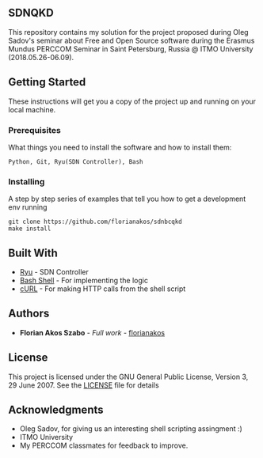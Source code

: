 ## SDNQKD

This repository contains my solution for the project proposed during Oleg Sadov's seminar about Free and Open Source software during the Erasmus Mundus PERCCOM Seminar in Saint Petersburg, Russia @ ITMO University (2018.05.26-06.09).

## Getting Started

These instructions will get you a copy of the project up and running on your local machine.

### Prerequisites

What things you need to install the software and how to install them:

```
Python, Git, Ryu(SDN Controller), Bash
```

### Installing

A step by step series of examples that tell you how to get a development env running


```
git clone https://github.com/florianakos/sdnbcqkd
make install
```

## Built With

* [Ryu](https://osrg.github.io/ryu/) - SDN Controller
* [Bash Shell](https://en.wikipedia.org/wiki/Bash_(Unix_shell)) - For implementing the logic
* [cURL](https://curl.haxx.se/docs/manpage.html) - For making HTTP calls from the shell script

## Authors

* **Florian Akos Szabo** - *Full work* - [florianakos](https://github.com/florianakos)

## License

This project is licensed under the GNU General Public License, Version 3, 29 June 2007.
See the [LICENSE](LICENSE) file for details


## Acknowledgments

* Oleg Sadov, for giving us an interesting shell scripting assingment :)
* ITMO University
* My PERCCOM classmates for feedback to improve.
